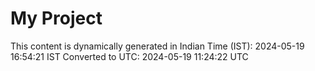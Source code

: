 # My Project

This content is dynamically generated in Indian Time (IST): 2024-05-19 16:54:21 IST
Converted to UTC: 2024-05-19 11:24:22 UTC
